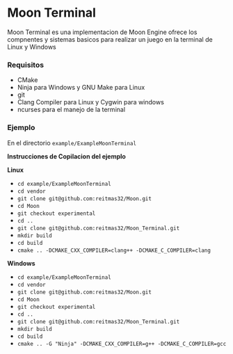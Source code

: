 # Moon Terminal

Moon Terminal es una implementacion de Moon Engine ofrece los compnentes y sistemas basicos para realizar un juego en la terminal de Linux y Windows

### Requisitos

- CMake 
- Ninja para Windows y GNU Make para Linux
- git
- Clang Compiler para Linux y Cygwin para windows
- ncurses para el manejo de la terminal

### Ejemplo
En el directorio `example/ExampleMoonTerminal`

**Instrucciones de Copilacion del ejemplo**

**Linux**

- `cd example/ExampleMoonTerminal`
- `cd vendor`
- `git clone git@github.com:reitmas32/Moon.git`
- `cd Moon`
- `git checkout experimental`
- `cd ..`
- `git clone git@github.com:reitmas32/Moon_Terminal.git`
- `mkdir build`
- `cd build`
- `cmake .. -DCMAKE_CXX_COMPILER=clang++ -DCMAKE_C_COMPILER=clang`

**Windows**

- `cd example/ExampleMoonTerminal`
- `cd vendor`
- `git clone git@github.com:reitmas32/Moon.git`
- `cd Moon`
- `git checkout experimental`
- `cd ..`
- `git clone git@github.com:reitmas32/Moon_Terminal.git`
- `mkdir build`
- `cd build`
- `cmake .. -G "Ninja" -DCMAKE_CXX_COMPILER=g++ -DCMAKE_C_COMPILER=gcc`